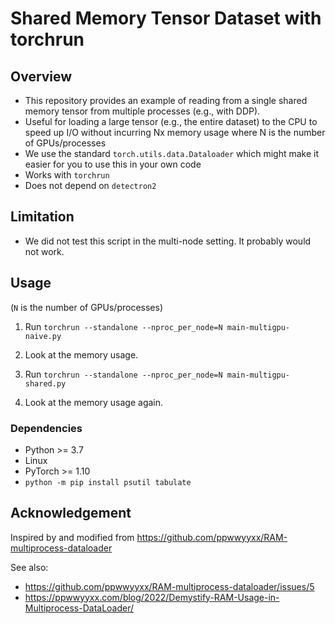 # Shared Memory Tensor Dataset with torchrun

## Overview
- This repository provides an example of reading from a single shared memory tensor from multiple processes (e.g., with DDP).
- Useful for loading a large tensor (e.g., the entire dataset) to the CPU to speed up I/O without incurring Nx memory usage where N is the number of GPUs/processes
- We use the standard `torch.utils.data.Dataloader` which might make it easier for you to use this in your own code
- Works with `torchrun`
- Does not depend on `detectron2`

## Limitation
- We did not test this script in the multi-node setting. It probably would not work.

## Usage

(`N` is the number of GPUs/processes)
1. Run `torchrun --standalone --nproc_per_node=N main-multigpu-naive.py`
2. Look at the memory usage.

3. Run `torchrun --standalone --nproc_per_node=N main-multigpu-shared.py`
4. Look at the memory usage again.

### Dependencies
* Python >= 3.7
* Linux
* PyTorch >= 1.10
* `python -m pip install psutil tabulate`

## Acknowledgement

Inspired by and modified from https://github.com/ppwwyyxx/RAM-multiprocess-dataloader

See also: 
- https://github.com/ppwwyyxx/RAM-multiprocess-dataloader/issues/5
- https://ppwwyyxx.com/blog/2022/Demystify-RAM-Usage-in-Multiprocess-DataLoader/

